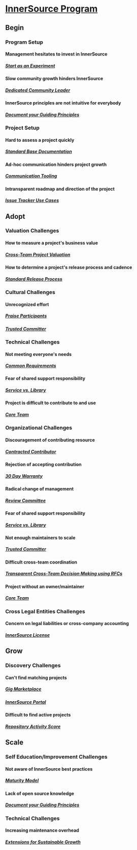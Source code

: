# [InnerSource Program](https://patterns.innersourcecommons.org/toc)

## Begin

### Program Setup

#### Management hesitates to invest in InnerSource

##### [Start as an Experiment](https://patterns.innersourcecommons.org/p/start-as-experiment)

#### Slow community growth hinders InnerSource

##### [Dedicated Community Leader](https://patterns.innersourcecommons.org/p/dedicated-community-leader)

#### InnerSource principles are not intuitive for everybody

##### [Document your Guiding Principles](https://patterns.innersourcecommons.org/p/document-your-guiding-principles)

### Project Setup

#### Hard to assess a project quickly

##### [Standard Base Documentation](https://patterns.innersourcecommons.org/p/base-documentation)

#### Ad-hoc communication hinders project growth

##### [Communication Tooling](https://patterns.innersourcecommons.org/p/communication-tooling)

#### Intransparent roadmap and direction of the project

##### [Issue Tracker Use Cases](https://patterns.innersourcecommons.org/p/issue-tracker)

## Adopt

### Valuation Challenges

#### How to measure a project's business value

##### [Cross-Team Project Valuation](https://patterns.innersourcecommons.org/p/crossteam-project-valuation)

#### How to determine a project's release process and cadence

##### [Standard Release Process](https://patterns.innersourcecommons.org/p/release-process)

### Cultural Challenges

#### Unrecognized effort

##### [Praise Participants](https://patterns.innersourcecommons.org/p/praise-participants)

##### [Trusted Committer](https://patterns.innersourcecommons.org/p/trusted-committer)

### Technical Challenges

#### Not meeting everyone's needs

##### [Common Requirements](https://patterns.innersourcecommons.org/p/common-requirements)

#### Fear of shared support responsibility

##### [Service vs. Library](https://patterns.innersourcecommons.org/p/service-vs-library)

#### Project is difficult to contribute to and use

##### [Core Team](https://patterns.innersourcecommons.org/p/core-team)

### Organizational Challenges

#### Discouragement of contributing resource

##### [Contracted Contributor](https://patterns.innersourcecommons.org/p/contracted-contributor)

#### Rejection of accepting contribution

##### [30 Day Warranty](https://patterns.innersourcecommons.org/p/30-day-warranty)

#### Radical change of management

##### [Review Committee](https://patterns.innersourcecommons.org/p/review-committee)

#### Fear of shared support responsibility

##### [Service vs. Library](https://patterns.innersourcecommons.org/p/service-vs-library)

#### Not enough maintainers to scale

##### [Trusted Committer](https://patterns.innersourcecommons.org/p/trusted-committer)

#### Difficult cross-team coordination

##### [Transparent Cross-Team Decision Making using RFCs](https://patterns.innersourcecommons.org/p/transparent-cross-team-decision-making-using-rfcs)

#### Project without an owner/maintainer

##### [Core Team](https://patterns.innersourcecommons.org/p/core-team)

### Cross Legal Entities Challenges

#### Concern on legal liabilities or cross-company accounting

##### [InnerSource License](https://patterns.innersourcecommons.org/p/innersource-license)

## Grow

### Discovery Challenges

#### Can't find matching projects

##### [Gig Marketplace](https://patterns.innersourcecommons.org/p/gig-marketplace)

##### [InnerSource Portal](https://patterns.innersourcecommons.org/p/innersource-portal)

#### Difficult to find active projects

##### [Repository Activity Score](https://patterns.innersourcecommons.org/p/repository-activity-score)

## Scale

### Self Education/Improvement Challenges

#### Not aware of InnerSource best practices

##### [Maturity Model](https://patterns.innersourcecommons.org/p/maturity-model)

#### Lack of open source knowledge

##### [Document your Guiding Principles](https://patterns.innersourcecommons.org/p/document-your-guiding-principles)

### Technical Challenges

#### Increasing maintenance overhead

##### [Extensions for Sustainable Growth](https://patterns.innersourcecommons.org/p/extensions-for-sustainable-growth)
